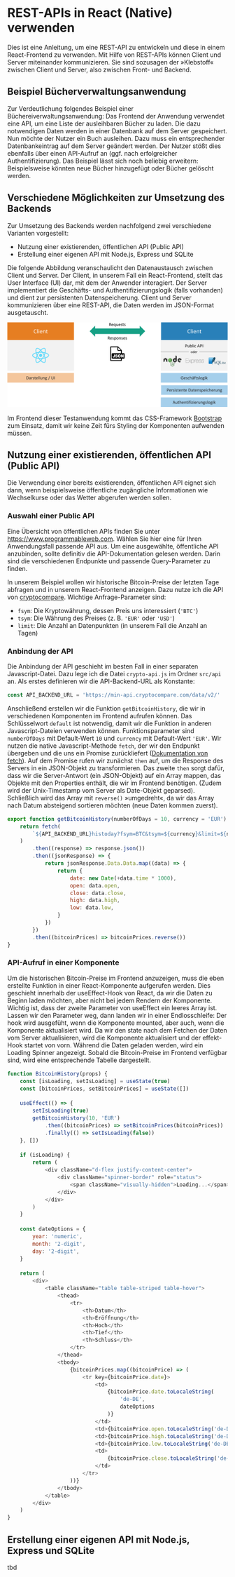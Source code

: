 # REST-APIs in React (Native) verwenden

Dies ist eine Anleitung, um eine REST-API zu entwickeln und diese in einem React-Frontend zu verwenden. Mit Hilfe von REST-APIs können Client und Server miteinander kommunizieren. Sie sind sozusagen der »Klebstoff« zwischen Client und Server, also zwischen Front- und Backend.

## Beispiel Bücherverwaltungsanwendung

Zur Verdeutlichung folgendes Beispiel einer Büchereiverwaltungsanwendung: Das Frontend der Anwendung verwendet eine API, um eine Liste der ausleihbaren Bücher zu laden. Die dazu notwendigen Daten werden in einer Datenbank auf dem Server gespeichert. Nun möchte der Nutzer ein Buch ausleihen. Dazu muss ein entsprechender Datenbankeintrag auf dem Server geändert werden. Der Nutzer stößt dies ebenfalls über einen API-Aufruf an (ggf. nach erfolgreicher Authentifizierung). Das Beispiel lässt sich noch beliebig erweitern: Beispielsweise könnten neue Bücher hinzugefügt oder Bücher gelöscht werden.

## Verschiedene Möglichkeiten zur Umsetzung des Backends

Zur Umsetzung des Backends werden nachfolgend zwei verschiedene Varianten vorgestellt:

-   Nutzung einer existierenden, öffentlichen API (Public API)
-   Erstellung einer eigenen API mit Node.js, Express und SQLite

Die folgende Abbildung veranschaulicht den Datenaustausch zwischen Client und Server. Der Client, in unserem Fall ein React-Frontend, stellt das User Interface (UI) dar, mit dem der Anwender interagiert. Der Server implementiert die Geschäfts- und Authentifizierungslogik (falls vorhanden) und dient zur persistenten Datenspeicherung. Client und Server kommunizieren über eine REST-API, die Daten werden im JSON-Format ausgetauscht.

![](overview-tech-stack.png)

Im Frontend dieser Testanwendung kommt das CSS-Framework [Bootstrap](https://getbootstrap.com/) zum Einsatz, damit wir keine Zeit fürs Styling der Komponenten aufwenden müssen.

## Nutzung einer existierenden, öffentlichen API (Public API)

Die Verwendung einer bereits existierenden, öffentlichen API eignet sich dann, wenn beispielsweise öffentliche zugängliche Informationen wie Wechselkurse oder das Wetter abgerufen werden sollen.

### Auswahl einer Public API

Eine Übersicht von öffentlichen APIs finden Sie unter https://www.programmableweb.com. Wählen Sie hier eine für Ihren Anwendungsfall passende API aus. Um eine ausgewählte, öffentliche API anzubinden, sollte definitiv die API-Dokumentation gelesen werden. Darin sind die verschiedenen Endpunkte und passende Query-Parameter zu finden.

In unserem Beispiel wollen wir historische Bitcoin-Preise der letzten Tage abfragen und in unserem React-Frontend anzeigen. Dazu nutze ich die API von [cryptocompare](https://min-api.cryptocompare.com/documentation?key=Historical&cat=dataHistoday). Wichtige Anfrage-Parameter sind:

-   `fsym`: Die Kryptowährung, dessen Preis uns interessiert (`'BTC'`)
-   `tsym`: Die Währung des Preises (z. B. `'EUR'` oder `'USD'`)
-   `limit`: Die Anzahl an Datenpunkten (in unserem Fall die Anzahl an Tagen)

### Anbindung der API

Die Anbindung der API geschieht im besten Fall in einer separaten Javascript-Datei. Dazu lege ich die Datei `crypto-api.js` im Ordner `src/api` an. Als erstes definieren wir die API-Backend-URL als Konstante:

```javascript
const API_BACKEND_URL = 'https://min-api.cryptocompare.com/data/v2/'
```

Anschließend erstellen wir die Funktion `getBitcoinHistory`, die wir in verschiedenen Komponenten im Frontend aufrufen können. Das Schlüsselwort `default` ist notwendig, damit wir die Funktion in anderen Javascript-Dateien verwenden können. Funktionsparameter sind `numberOfDays` mit Default-Wert `10` und `currency` mit Default-Wert `'EUR'`. Wir nutzen die native Javascript-Methode `fetch`, der wir den Endpunkt übergeben und die uns ein Promise zurückliefert ([Dokumentation von fetch](https://developer.mozilla.org/en-US/docs/Web/API/Fetch_API/Using_Fetch)).
Auf dem Promise rufen wir zunächst `then` auf, um die Response des Servers in ein JSON-Objekt zu transformieren. Das zweite `then` sorgt dafür, dass wir die Server-Antwort (ein JSON-Objekt) auf ein Array mappen, das Objekte mit den Properties enthält, die wir im Frontend benötigen. (Zudem wird der Unix-Timestamp vom Server als Date-Objekt geparsed). Schließlich wird das Array mit `reverse()` »umgedreht«, da wir das Array nach Datum absteigend sortieren möchten (neue Daten kommen zuerst).

```javascript
export function getBitcoinHistory(numberOfDays = 10, currency = 'EUR') {
    return fetch(
        `${API_BACKEND_URL}histoday?fsym=BTC&tsym=${currency}&limit=${numberOfDays}`
    )
        .then((response) => response.json())
        .then((jsonResponse) => {
            return jsonResponse.Data.Data.map((data) => {
                return {
                    date: new Date(+data.time * 1000),
                    open: data.open,
                    close: data.close,
                    high: data.high,
                    low: data.low,
                }
            })
        })
        .then((bitcoinPrices) => bitcoinPrices.reverse())
}
```

### API-Aufruf in einer Komponente

Um die historischen Bitcoin-Preise im Frontend anzuzeigen, muss die eben erstellte Funktion in einer React-Komponente aufgerufen werden. Dies geschieht innerhalb der useEffect-Hook von React, da wir die Daten zu Beginn laden möchten, aber nicht bei jedem Rendern der Komponente. Wichtig ist, dass der zweite Parameter von useEffect ein leeres Array ist. Lassen wir den Parameter weg, dann landen wir in einer Endlosschleife: Der hook wird ausgefüht, wenn die Komponente mounted, aber auch, wenn die Komponente aktualisiert wird. Da wir den state nach dem Fetchen der Daten vom Server aktualisieren, wird die Komponente aktualisiert und der effekt-Hook startet von vorn.
Während die Daten geladen werden, wird ein Loading Spinner angezeigt. Sobald die Bitcoin-Preise im Frontend verfügbar sind, wird eine entsprechende Tabelle dargestellt.

```javascript
function BitcoinHistory(props) {
    const [isLoading, setIsLoading] = useState(true)
    const [bitcoinPrices, setBitcoinPrices] = useState([])

    useEffect(() => {
        setIsLoading(true)
        getBitcoinHistory(10, 'EUR')
            .then((bitcoinPrices) => setBitcoinPrices(bitcoinPrices))
            .finally(() => setIsLoading(false))
    }, [])

    if (isLoading) {
        return (
            <div className="d-flex justify-content-center">
                <div className="spinner-border" role="status">
                    <span className="visually-hidden">Loading...</span>
                </div>
            </div>
        )
    }

    const dateOptions = {
        year: 'numeric',
        month: '2-digit',
        day: '2-digit',
    }

    return (
        <div>
            <table className="table table-striped table-hover">
                <thead>
                    <tr>
                        <th>Datum</th>
                        <th>Eröffnung</th>
                        <th>Hoch</th>
                        <th>Tief</th>
                        <th>Schluss</th>
                    </tr>
                </thead>
                <tbody>
                    {bitcoinPrices.map((bitcoinPrice) => (
                        <tr key={bitcoinPrice.date}>
                            <td>
                                {bitcoinPrice.date.toLocaleString(
                                    'de-DE',
                                    dateOptions
                                )}
                            </td>
                            <td>{bitcoinPrice.open.toLocaleString('de-DE')}</td>
                            <td>{bitcoinPrice.high.toLocaleString('de-DE')}</td>
                            <td>{bitcoinPrice.low.toLocaleString('de-DE')}</td>
                            <td>
                                {bitcoinPrice.close.toLocaleString('de-DE')}
                            </td>
                        </tr>
                    ))}
                </tbody>
            </table>
        </div>
    )
}
```

## Erstellung einer eigenen API mit Node.js, Express und SQLite

tbd
